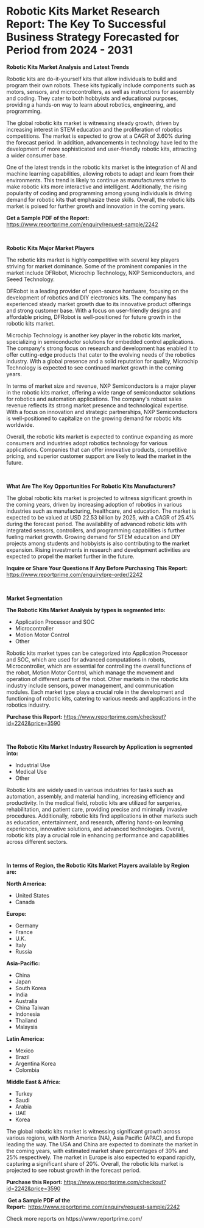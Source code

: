<p><h1>Robotic Kits Market Research Report: The Key To Successful Business Strategy Forecasted for Period from 2024 - 2031</h1></p><p><strong>Robotic Kits Market Analysis and Latest Trends</strong></p>
<p><p>Robotic kits are do-it-yourself kits that allow individuals to build and program their own robots. These kits typically include components such as motors, sensors, and microcontrollers, as well as instructions for assembly and coding. They cater to both hobbyists and educational purposes, providing a hands-on way to learn about robotics, engineering, and programming.</p><p>The global robotic kits market is witnessing steady growth, driven by increasing interest in STEM education and the proliferation of robotics competitions. The market is expected to grow at a CAGR of 3.60% during the forecast period. In addition, advancements in technology have led to the development of more sophisticated and user-friendly robotic kits, attracting a wider consumer base.</p><p>One of the latest trends in the robotic kits market is the integration of AI and machine learning capabilities, allowing robots to adapt and learn from their environments. This trend is likely to continue as manufacturers strive to make robotic kits more interactive and intelligent. Additionally, the rising popularity of coding and programming among young individuals is driving demand for robotic kits that emphasize these skills. Overall, the robotic kits market is poised for further growth and innovation in the coming years.</p></p>
<p><strong>Get a Sample PDF of the Report:&nbsp;</strong> <a href="https://www.reportprime.com/enquiry/request-sample/2242">https://www.reportprime.com/enquiry/request-sample/2242</a></p>
<p>&nbsp;</p>
<p><strong>Robotic Kits Major Market Players</strong></p>
<p><p>The robotic kits market is highly competitive with several key players striving for market dominance. Some of the prominent companies in the market include DFRobot, Microchip Technology, NXP Semiconductors, and Seeed Technology.</p><p>DFRobot is a leading provider of open-source hardware, focusing on the development of robotics and DIY electronics kits. The company has experienced steady market growth due to its innovative product offerings and strong customer base. With a focus on user-friendly designs and affordable pricing, DFRobot is well-positioned for future growth in the robotic kits market.</p><p>Microchip Technology is another key player in the robotic kits market, specializing in semiconductor solutions for embedded control applications. The company's strong focus on research and development has enabled it to offer cutting-edge products that cater to the evolving needs of the robotics industry. With a global presence and a solid reputation for quality, Microchip Technology is expected to see continued market growth in the coming years.</p><p>In terms of market size and revenue, NXP Semiconductors is a major player in the robotic kits market, offering a wide range of semiconductor solutions for robotics and automation applications. The company's robust sales revenue reflects its strong market presence and technological expertise. With a focus on innovation and strategic partnerships, NXP Semiconductors is well-positioned to capitalize on the growing demand for robotic kits worldwide.</p><p>Overall, the robotic kits market is expected to continue expanding as more consumers and industries adopt robotics technology for various applications. Companies that can offer innovative products, competitive pricing, and superior customer support are likely to lead the market in the future.</p></p>
<p>&nbsp;</p>
<p><strong>What Are The Key Opportunities For Robotic Kits Manufacturers?</strong></p>
<p><p>The global robotic kits market is projected to witness significant growth in the coming years, driven by increasing adoption of robotics in various industries such as manufacturing, healthcare, and education. The market is expected to be valued at USD 22.53 billion by 2025, with a CAGR of 25.4% during the forecast period. The availability of advanced robotic kits with integrated sensors, controllers, and programming capabilities is further fueling market growth. Growing demand for STEM education and DIY projects among students and hobbyists is also contributing to the market expansion. Rising investments in research and development activities are expected to propel the market further in the future.</p></p>
<p><strong>Inquire or Share Your Questions If Any Before Purchasing This Report:</strong> <a href="https://www.reportprime.com/enquiry/pre-order/2242">https://www.reportprime.com/enquiry/pre-order/2242</a></p>
<p>&nbsp;</p>
<p><strong>Market Segmentation</strong></p>
<p><strong>The Robotic Kits Market Analysis by types is segmented into:</strong></p>
<p><ul><li>Application Processor and SOC</li><li>Microcontroller</li><li>Motion Motor Control</li><li>Other</li></ul></p>
<p><p>Robotic kits market types can be categorized into Application Processor and SOC, which are used for advanced computations in robots, Microcontroller, which are essential for controlling the overall functions of the robot, Motion Motor Control, which manage the movement and operation of different parts of the robot. Other markets in the robotic kits industry include sensors, power management, and communication modules. Each market type plays a crucial role in the development and functioning of robotic kits, catering to various needs and applications in the robotics industry.</p></p>
<p><strong>Purchase this Report:&nbsp;</strong><a href="https://www.reportprime.com/checkout?id=2242&price=3590">https://www.reportprime.com/checkout?id=2242&price=3590</a></p>
<p>&nbsp;</p>
<p><strong>The Robotic Kits Market Industry Research by Application is segmented into:</strong></p>
<p><ul><li>Industrial Use</li><li>Medical Use</li><li>Other</li></ul></p>
<p><p>Robotic kits are widely used in various industries for tasks such as automation, assembly, and material handling, increasing efficiency and productivity. In the medical field, robotic kits are utilized for surgeries, rehabilitation, and patient care, providing precise and minimally invasive procedures. Additionally, robotic kits find applications in other markets such as education, entertainment, and research, offering hands-on learning experiences, innovative solutions, and advanced technologies. Overall, robotic kits play a crucial role in enhancing performance and capabilities across different sectors.</p></p>
<p>&nbsp;</p>
<p><strong>In terms of Region, the Robotic Kits Market Players available by Region are:</strong></p>
<p>
    <p> <strong> North America: </strong>
        <ul>
            <li>United States</li>
            <li>Canada</li>
        </ul>
        </p> 
    <p> <strong> Europe: </strong>
        <ul>
            <li>Germany</li>
            <li>France</li>
            <li>U.K.</li>
            <li>Italy</li>
            <li>Russia</li>
        </ul>
        </p> 
    <p> <strong> Asia-Pacific: </strong>
        <ul>
            <li>China</li>
            <li>Japan</li>
            <li>South Korea</li>
            <li>India</li>
            <li>Australia</li>
            <li>China Taiwan</li>
            <li>Indonesia</li>
            <li>Thailand</li>
            <li>Malaysia</li>
        </ul>
        </p> 
    <p> <strong> Latin America: </strong>
        <ul>
            <li>Mexico</li>
            <li>Brazil</li>
            <li>Argentina Korea</li>
            <li>Colombia</li>
        </ul>
        </p> 
    <p> <strong> Middle East & Africa: </strong>
        <ul>
            <li>Turkey</li>
            <li>Saudi</li>
            <li>Arabia</li>
            <li>UAE</li>
            <li>Korea</li>
        </ul>
    </p>
    </p>
<p><p>The global robotic kits market is witnessing significant growth across various regions, with North America (NA), Asia Pacific (APAC), and Europe leading the way. The USA and China are expected to dominate the market in the coming years, with estimated market share percentages of 30% and 25% respectively. The market in Europe is also expected to expand rapidly, capturing a significant share of 20%. Overall, the robotic kits market is projected to see robust growth in the forecast period.</p></p>
<p><strong>Purchase this Report: </strong><a href="https://www.reportprime.com/checkout?id=2242&price=3590">https://www.reportprime.com/checkout?id=2242&price=3590</a></p>
<p>&nbsp;<strong>Get a Sample PDF of the Report:&nbsp;&nbsp;</strong><a href="https://www.reportprime.com/enquiry/request-sample/2242">https://www.reportprime.com/enquiry/request-sample/2242</a></p>
<p><strong></strong></p>
<p>Check more reports on https://www.reportprime.com/</p>